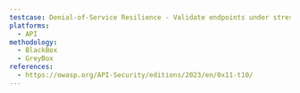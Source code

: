 ```yaml
---
testcase: Denial-of-Service Resilience - Validate endpoints under stress (large payloads, slow requests) to identify resource exhaustion or DoS vectors
platforms: 
  - API
methodology: 
  - BlackBox
  - GreyBox
references:
  - https://owasp.org/API-Security/editions/2023/en/0x11-t10/
---
```

